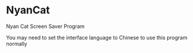 # NyanCat
Nyan Cat Screen Saver Program

You may need to set the interface language to Chinese to use this program normally
